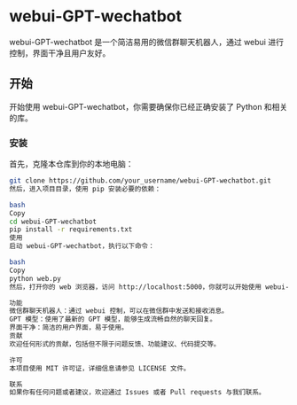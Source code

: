 # webui-GPT-wechatbot

webui-GPT-wechatbot 是一个简洁易用的微信群聊天机器人，通过 webui 进行控制，界面干净且用户友好。

## 开始

开始使用 webui-GPT-wechatbot，你需要确保你已经正确安装了 Python 和相关的库。

### 安装

首先，克隆本仓库到你的本地电脑：

```bash
git clone https://github.com/your_username/webui-GPT-wechatbot.git
然后，进入项目目录，使用 pip 安装必要的依赖：

bash
Copy
cd webui-GPT-wechatbot
pip install -r requirements.txt
使用
启动 webui-GPT-wechatbot，执行以下命令：

bash
Copy
python web.py
然后，打开你的 web 浏览器，访问 http://localhost:5000，你就可以开始使用 webui-GPT-wechatbot 了。

功能
微信群聊天机器人：通过 webui 控制，可以在微信群中发送和接收消息。
GPT 模型：使用了最新的 GPT 模型，能够生成流畅自然的聊天回复。
界面干净：简洁的用户界面，易于使用。
贡献
欢迎任何形式的贡献，包括但不限于问题反馈、功能建议、代码提交等。

许可
本项目使用 MIT 许可证，详细信息请参见 LICENSE 文件。

联系
如果你有任何问题或者建议，欢迎通过 Issues 或者 Pull requests 与我们联系。
